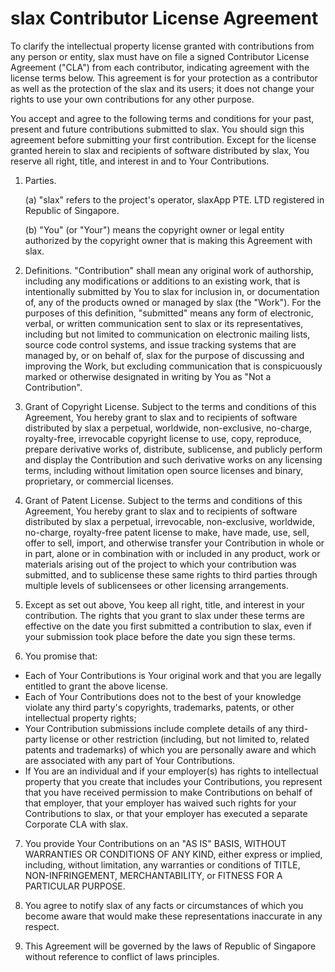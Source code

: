 <!-- To indicate your agreement, simply edit this file and submit a pull request. -->

# slax Contributor License Agreement

To clarify the intellectual property license granted with contributions from any person or entity, slax must have on file a signed Contributor License Agreement ("CLA") from each contributor, indicating agreement with the license terms below. This agreement is for your protection as a contributor as well as the protection of the slax and its users; it does not change your rights to use your own contributions for any other purpose.

You accept and agree to the following terms and conditions for your past, present and future contributions submitted to slax. You should sign this agreement before submitting your first contribution. Except for the license granted herein to slax and recipients of software distributed by slax, You reserve all right, title, and interest in and to Your Contributions.

1. Parties.

   (a) "slax" refers to the project's operator, slaxApp PTE. LTD registered in Republic of Singapore.

   (b) "You" (or "Your") means the copyright owner or legal entity authorized by the copyright owner that is making this Agreement with slax.

2. Definitions. "Contribution" shall mean any original work of authorship, including any modifications or additions to an existing work, that is intentionally submitted by You to slax for inclusion in, or documentation of, any of the products owned or managed by slax (the "Work"). For the purposes of this definition, "submitted" means any form of electronic, verbal, or written communication sent to slax or its representatives, including but not limited to communication on electronic mailing lists, source code control systems, and issue tracking systems that are managed by, or on behalf of, slax for the purpose of discussing and improving the Work, but excluding communication that is conspicuously marked or otherwise designated in writing by You as "Not a Contribution".

3. Grant of Copyright License. Subject to the terms and conditions of this Agreement, You hereby grant to slax and to recipients of software distributed by slax a perpetual, worldwide, non-exclusive, no-charge, royalty-free, irrevocable copyright license to use, copy, reproduce, prepare derivative works of, distribute, sublicense, and publicly perform and display the Contribution and such derivative works on any licensing terms, including without limitation open source licenses and binary, proprietary, or commercial licenses.

4. Grant of Patent License. Subject to the terms and conditions of this Agreement, You hereby grant to slax and to recipients of software distributed by slax a perpetual, irrevocable, non-exclusive, worldwide, no-charge, royalty-free patent license to make, have made, use, sell, offer to sell, import, and otherwise transfer your Contribution in whole or in part, alone or in combination with or included in any product, work or materials arising out of the project to which your contribution was submitted, and to sublicense these same rights to third parties through multiple levels of sublicensees or other licensing arrangements.

5. Except as set out above, You keep all right, title, and interest in your contribution. The rights that you grant to slax under these terms are effective on the date you first submitted a contribution to slax, even if your submission took place before the date you sign these terms.

6. You promise that:

- Each of Your Contributions is Your original work and that you are legally entitled to grant the above license.
- Each of Your Contributions does not to the best of your knowledge violate any third party's copyrights, trademarks, patents, or other intellectual property rights;
- Your Contribution submissions include complete details of any third-party license or other restriction (including, but not limited to, related patents and trademarks) of which you are personally aware and which are associated with any part of Your Contributions.
- If You are an individual and if your employer(s) has rights to intellectual property that you create that includes your Contributions, you represent that you have received permission to make Contributions on behalf of that employer, that your employer has waived such rights for your Contributions to slax, or that your employer has executed a separate Corporate CLA with slax.

7. You provide Your Contributions on an "AS IS" BASIS, WITHOUT WARRANTIES OR CONDITIONS OF ANY KIND, either express or implied, including, without limitation, any warranties or conditions of TITLE, NON-INFRINGEMENT, MERCHANTABILITY, or FITNESS FOR A PARTICULAR PURPOSE.

8. You agree to notify slax of any facts or circumstances of which you become aware that would make these representations inaccurate in any respect.

9. This Agreement will be governed by the laws of Republic of Singapore without reference to conflict of laws principles.
